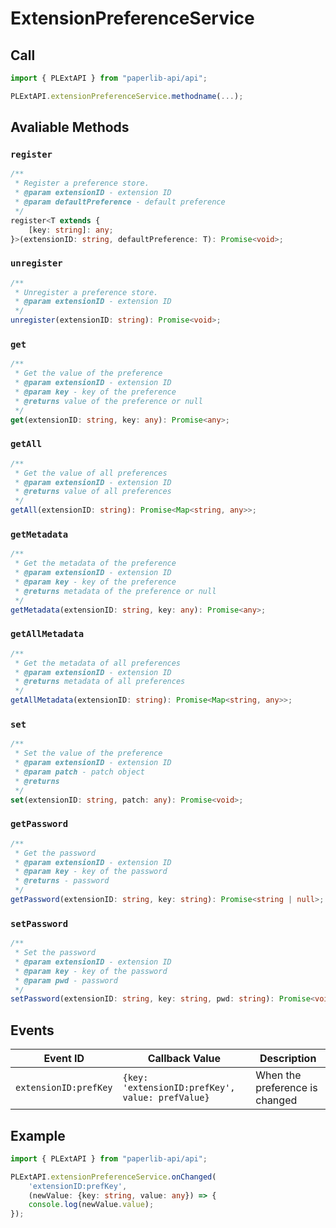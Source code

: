 # ExtensionPreferenceService

## Call

```typescript
import { PLExtAPI } from "paperlib-api/api";

PLExtAPI.extensionPreferenceService.methodname(...);
```

## Avaliable Methods

### `register`

```typescript
/**
 * Register a preference store.
 * @param extensionID - extension ID
 * @param defaultPreference - default preference
 */
register<T extends {
    [key: string]: any;
}>(extensionID: string, defaultPreference: T): Promise<void>;
```

### `unregister`

```typescript
/**
 * Unregister a preference store.
 * @param extensionID - extension ID
 */
unregister(extensionID: string): Promise<void>;
```

### `get`

```typescript
/**
 * Get the value of the preference
 * @param extensionID - extension ID
 * @param key - key of the preference
 * @returns value of the preference or null
 */
get(extensionID: string, key: any): Promise<any>;
```

### `getAll`

```typescript
/**
 * Get the value of all preferences
 * @param extensionID - extension ID
 * @returns value of all preferences
 */
getAll(extensionID: string): Promise<Map<string, any>>;
```

### `getMetadata`

```typescript
/**
 * Get the metadata of the preference
 * @param extensionID - extension ID
 * @param key - key of the preference
 * @returns metadata of the preference or null
 */
getMetadata(extensionID: string, key: any): Promise<any>;
```

### `getAllMetadata`

```typescript
/**
 * Get the metadata of all preferences
 * @param extensionID - extension ID
 * @returns metadata of all preferences
 */
getAllMetadata(extensionID: string): Promise<Map<string, any>>;
```

### `set`

```typescript
/**
 * Set the value of the preference
 * @param extensionID - extension ID
 * @param patch - patch object
 * @returns
 */
set(extensionID: string, patch: any): Promise<void>;
```

### `getPassword`

```typescript
/**
 * Get the password
 * @param extensionID - extension ID
 * @param key - key of the password
 * @returns - password
 */
getPassword(extensionID: string, key: string): Promise<string | null>;
```

### `setPassword`

```typescript
/**
 * Set the password
 * @param extensionID - extension ID
 * @param key - key of the password
 * @param pwd - password
 */
setPassword(extensionID: string, key: string, pwd: string): Promise<void>;
```

## Events

| Event ID | Callback Value | Description |
| --- | --- | --- |
| `extensionID:prefKey` | `{key: 'extensionID:prefKey', value: prefValue}` | When the preference is changed |

## Example

```typescript
import { PLExtAPI } from "paperlib-api/api";

PLExtAPI.extensionPreferenceService.onChanged(
    'extensionID:prefKey',
    (newValue: {key: string, value: any}) => {
    console.log(newValue.value);
});